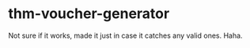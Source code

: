 # thm-voucher-generator
Not sure if it works, made it just in case it catches any valid ones. Haha.
